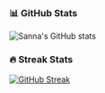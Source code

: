 ### 📊 GitHub Stats

![Sanna's GitHub stats](https://github-readme-stats.vercel.app/api?username=mutieta&show_icons=true&theme=blueberry&count_private=true)

### 🔥 Streak Stats

[![GitHub Streak](https://streak-stats.demolab.com/?user=mutieta&theme=blueberry)](https://git.io/streak-stats)
